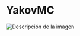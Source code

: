 # YakovMC

![Descripción de la imagen](https://drive.google.com/uc?export=view&id=1zmC2S7YdURsSjFewS8yDoX8cJyPfjko4)


